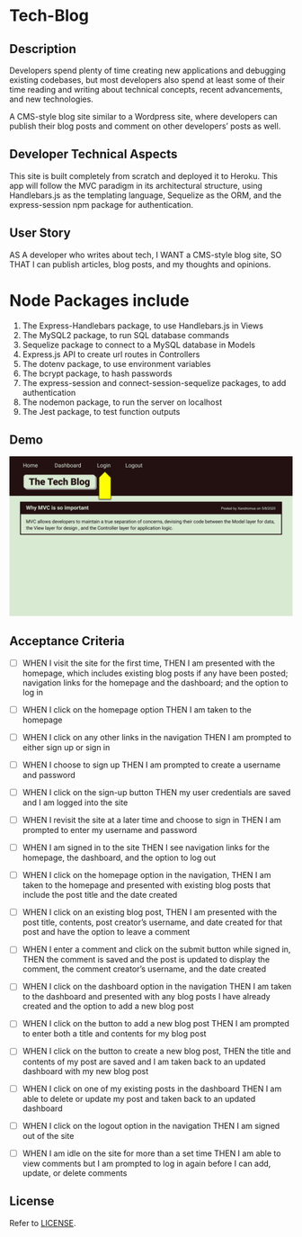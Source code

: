 # Tech-Blog

## Description

Developers spend plenty of time creating new applications and debugging existing codebases, but most developers also spend at least some of their time reading and writing about technical concepts, recent advancements, and new technologies.

A CMS-style blog site similar to a Wordpress site, where developers can publish their blog posts and comment on other developers’ posts as well.

## Developer Technical Aspects

This site is built completely from scratch and deployed it to Heroku. This app will follow the MVC paradigm in its architectural structure, using Handlebars.js as the templating language, Sequelize as the ORM, and the express-session npm package for authentication.

## User Story

AS A developer who writes about tech, I WANT a CMS-style blog site, SO THAT I can publish articles, blog posts, and my thoughts and opinions.

# Node Packages include

1. The Express-Handlebars package, to use Handlebars.js in Views
2. The MySQL2 package, to run SQL database commands
3. Sequelize package to connect to a MySQL database in Models
4. Express.js API to create url routes in Controllers
5. The dotenv package, to use environment variables
6. The bcrypt package, to hash passwords
7. The express-session and connect-session-sequelize packages, to add authentication
8. The nodemon package, to run the server on localhost
9. The Jest package, to test function outputs

## Demo

![demo thumbnail](/assets/img/demo_of_program.gif)

## Acceptance Criteria

- [ ] WHEN I visit the site for the first time, THEN I am presented with the homepage, which includes existing blog posts if any have been posted; navigation links for the homepage and the dashboard; and the option to log in

- [ ] WHEN I click on the homepage option THEN I am taken to the homepage

- [ ] WHEN I click on any other links in the navigation THEN I am prompted to either sign up or sign in

- [ ] WHEN I choose to sign up THEN I am prompted to create a username and password

- [ ] WHEN I click on the sign-up button THEN my user credentials are saved and I am logged into the site

- [ ] WHEN I revisit the site at a later time and choose to sign in THEN I am prompted to enter my username and password

- [ ] WHEN I am signed in to the site THEN I see navigation links for the homepage, the dashboard, and the option to log out

- [ ] WHEN I click on the homepage option in the navigation, THEN I am taken to the homepage and presented with existing blog posts that include the post title and the date created

- [ ] WHEN I click on an existing blog post, THEN I am presented with the post title, contents, post creator’s username, and date created for that post and have the option to leave a comment

- [ ] WHEN I enter a comment and click on the submit button while signed in, THEN the comment is saved and the post is updated to display the comment, the comment creator’s username, and the date created

- [ ] WHEN I click on the dashboard option in the navigation THEN I am taken to the dashboard and presented with any blog posts I have already created and the option to add a new blog post

- [ ] WHEN I click on the button to add a new blog post THEN I am prompted to enter both a title and contents for my blog post

- [ ] WHEN I click on the button to create a new blog post, THEN the title and contents of my post are saved and I am taken back to an updated dashboard with my new blog post

- [ ] WHEN I click on one of my existing posts in the dashboard THEN I am able to delete or update my post and taken back to an updated dashboard

- [ ] WHEN I click on the logout option in the navigation THEN I am signed out of the site

- [ ] WHEN I am idle on the site for more than a set time THEN I am able to view comments but I am prompted to log in again before I can add, update, or delete comments

## License

Refer to [LICENSE](/LICENSE).

